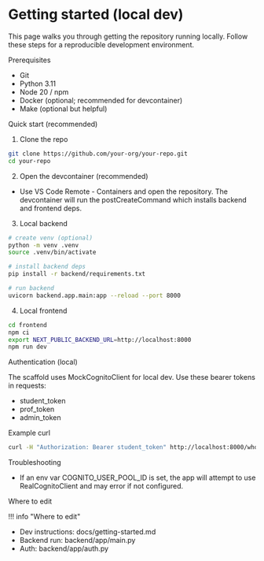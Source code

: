 # Getting started (local dev)

This page walks you through getting the repository running locally. Follow these steps for a reproducible development environment.

Prerequisites

- Git
- Python 3.11
- Node 20 / npm
- Docker (optional; recommended for devcontainer)
- Make (optional but helpful)

Quick start (recommended)

1. Clone the repo

```bash
git clone https://github.com/your-org/your-repo.git
cd your-repo
```

2. Open the devcontainer (recommended)

- Use VS Code Remote - Containers and open the repository. The devcontainer will run the postCreateCommand which installs backend and frontend deps.

3. Local backend

```bash
# create venv (optional)
python -m venv .venv
source .venv/bin/activate

# install backend deps
pip install -r backend/requirements.txt

# run backend
uvicorn backend.app.main:app --reload --port 8000
```

4. Local frontend

```bash
cd frontend
npm ci
export NEXT_PUBLIC_BACKEND_URL=http://localhost:8000
npm run dev
```

Authentication (local)

The scaffold uses MockCognitoClient for local dev. Use these bearer tokens in requests:

- student_token
- prof_token
- admin_token

Example curl

```bash
curl -H "Authorization: Bearer student_token" http://localhost:8000/whoami
```

Troubleshooting

- If an env var COGNITO_USER_POOL_ID is set, the app will attempt to use RealCognitoClient and may error if not configured.

Where to edit

!!! info "Where to edit"
- Dev instructions: docs/getting-started.md
- Backend run: backend/app/main.py
- Auth: backend/app/auth.py
